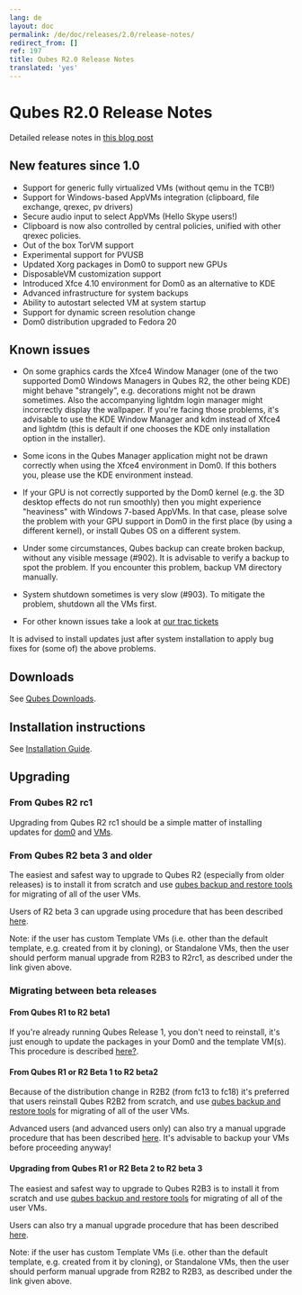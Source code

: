 ```yaml
---
lang: de
layout: doc
permalink: /de/doc/releases/2.0/release-notes/
redirect_from: []
ref: 197
title: Qubes R2.0 Release Notes
translated: 'yes'
---
```


Qubes R2.0 Release Notes
========================

Detailed release notes in [this blog post](http://blog.invisiblethings.org/2014/09/26/announcing-qubes-os-release-2.html)

New features since 1.0
----------------------

* Support for generic fully virtualized VMs (without qemu in the TCB!)
* Support for Windows-based AppVMs integration (clipboard, file exchange, qrexec, pv drivers)
* Secure audio input to select AppVMs (Hello Skype users!)
* Clipboard is now also controlled by central policies, unified with other qrexec policies.
* Out of the box TorVM support
* Experimental support for PVUSB
* Updated Xorg packages in Dom0 to support new GPUs
* DisposableVM customization support
* Introduced Xfce 4.10 environment for Dom0 as an alternative to KDE
* Advanced infrastructure for system backups
* Ability to autostart selected VM at system startup
* Support for dynamic screen resolution change
* Dom0 distribution upgraded to Fedora 20

Known issues
------------

-   On some graphics cards the Xfce4 Window Manager (one of the two supported Dom0 Windows Managers in Qubes R2, the other being KDE) might behave "strangely", e.g. decorations might not be drawn sometimes. Also the accompanying lightdm login manager might incorrectly display the wallpaper. If you're facing those problems, it's advisable to use the KDE Window Manager and kdm instead of Xfce4 and lightdm (this is default if one chooses the KDE only installation option in the installer).

-   Some icons in the Qubes Manager application might not be drawn correctly when using the Xfce4 environment in Dom0. If this bothers you, please use the KDE environment instead.

-   If your GPU is not correctly supported by the Dom0 kernel (e.g. the 3D desktop effects do not run smoothly) then you might experience "heaviness" with Windows 7-based AppVMs. In that case, please solve the problem with your GPU support in Dom0 in the first place (by using a different kernel), or install Qubes OS on a different system.

-   Under some circumstances, Qubes backup can create broken backup, without any visible message (\#902). It is advisable to verify a backup to spot the problem. If you encounter this problem, backup VM directory manually.

-   System shutdown sometimes is very slow (\#903). To mitigate the problem, shutdown all the VMs first.

-   For other known issues take a look at [our trac tickets](https://wiki.qubes-os.org/query?status=accepted&status=assigned&status=new&status=reopened&type=defect&milestone=Release+2.1+(post+R2)&col=id&col=summary&col=status&col=type&col=priority&col=milestone&col=component&order=priority)

It is advised to install updates just after system installation to apply bug fixes for (some of) the above problems.

Downloads
---------

See [Qubes Downloads](/de/doc/QubesDownloads/).

Installation instructions
-------------------------

See [Installation Guide](/de/doc/installation-guide/).

Upgrading
---------

### From Qubes R2 rc1

Upgrading from Qubes R2 rc1 should be a simple matter of installing updates for [dom0](/de/doc/software-update-dom0/) and [VMs](/de/doc/software-update-vm/).

### From Qubes R2 beta 3 and older

The easiest and safest way to upgrade to Qubes R2 (especially from older releases) is to install it from scratch and use [qubes backup and restore tools](/de/doc/backup-restore/) for migrating of all of the user VMs.

Users of R2 beta 3 can upgrade using procedure that has been described [here](/de/doc/upgrade-to-r2/).

Note: if the user has custom Template VMs (i.e. other than the default template, e.g. created from it by cloning), or Standalone VMs, then the user should perform manual upgrade from R2B3 to R2rc1, as described under the link given above.

### Migrating between beta releases

#### From Qubes R1 to R2 beta1

If you're already running Qubes Release 1, you don't need to reinstall, it's just enough to update the packages in your Dom0 and the template VM(s). This procedure is described [here?](/de/doc/upgrade-to-r2/).

#### From Qubes R1 or R2 Beta 1 to R2 beta2

Because of the distribution change in R2B2 (from fc13 to fc18) it's preferred that users reinstall Qubes R2B2 from scratch, and use [qubes backup and restore tools](/de/doc/backup-restore/) for migrating of all of the user VMs.

Advanced users (and advanced users only) can also try a manual upgrade procedure that has been described [here](/de/doc/upgrade-to-r2b2/). It's advisable to backup your VMs before proceeding anyway!

#### Upgrading from Qubes R1 or R2 Beta 2 to R2 beta 3

The easiest and safest way to upgrade to Qubes R2B3 is to install it from scratch and use [qubes backup and restore tools](/de/doc/backup-restore/) for migrating of all of the user VMs.

Users can also try a manual upgrade procedure that has been described [here](/de/doc/upgrade-to-r2b3/).

Note: if the user has custom Template VMs (i.e. other than the default template, e.g. created from it by cloning), or Standalone VMs, then the user should perform manual upgrade from R2B2 to R2B3, as described under the link given above.